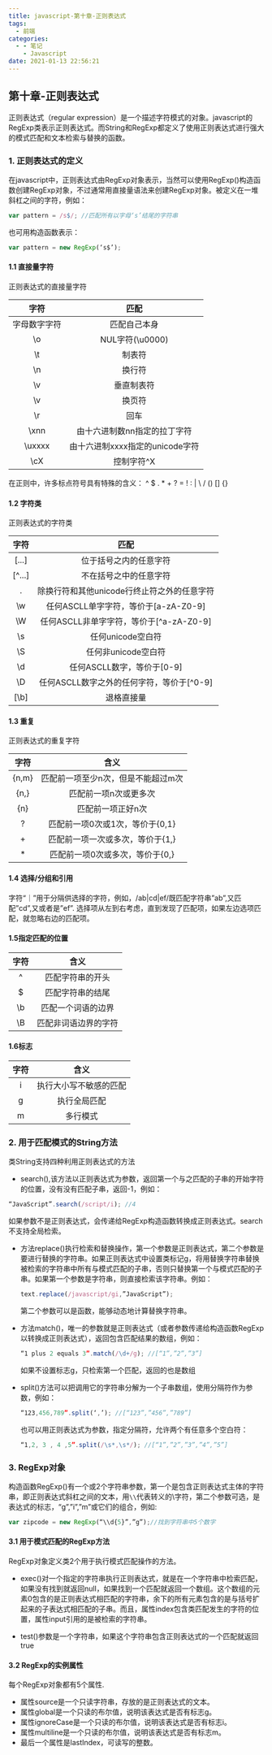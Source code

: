 ```yaml
---
title: javascript-第十章-正则表达式
tags:
  - 前端
categories:
  - - 笔记
    - Javascript
date: 2021-01-13 22:56:21
---
```


## 第十章-正则表达式

正则表达式（regular expression）是一个描述字符模式的对象。javascript的RegExp类表示正则表达式。而String和RegExp都定义了使用正则表达式进行强大的模式匹配和文本检索与替换的函数。

### 1. 正则表达式的定义

在javascript中，正则表达式由RegExp对象表示，当然可以使用RegExp()构造函数创建RegExp对象，不过通常用直接量语法来创建RegExp对象。被定义在一堆斜杠之间的字符，例如：

```javascript
var pattern = /s$/; //匹配所有以字母‘s’结尾的字符串
```

也可用构造函数表示：

```javascript
var pattern = new RegExp(‘s$’);
```

#### 1.1 直接量字符

正则表达式的直接量字符

| 字符 | 匹配 |
| :---: | :---: |
| 字母数字字符 | 匹配自己本身 |
| \o | NUL字符(\u0000) |
| \t | 制表符 |
| \n | 换行符 |
| \v | 垂直制表符 |
| \v | 换页符 |
| \r | 回车 |
| \xnn | 由十六进制数nn指定的拉丁字符 |
| \uxxxx | 由十六进制xxxx指定的unicode字符 |
| \cX | 控制字符^X |

在正则中，许多标点符号具有特殊的含义：
 ^ $ . * + ? = ! : | \ / () [] {}

#### 1.2 字符类

正则表达式的字符类

| 字符 | 匹配 |
| :---: | :---: |
| [...] | 位于括号之内的任意字符 |
| [^...] | 不在括号之中的任意字符 |
| . | 除换行符和其他unicode行终止符之外的任意字符 |
| \w | 任何ASCLL单字字符，等价于[a-zA-Z0-9] |
| \W | 任何ASCLL非单字字符，等价于[^a-zA-Z0-9] |
| \s | 任何unicode空白符 |
| \S | 任何非unicode空白符 |
| \d | 任何ASCLL数字，等价于[0-9] |
| \D | 任何ASCLL数字之外的任何字符，等价于[^0-9] |
| [\b] | 退格直接量 |

#### 1.3 重复

正则表达式的重复字符

| 字符 | 含义 |
| :---: | :---: |
| {n,m} | 匹配前一项至少n次，但是不能超过m次 |
| {n,} | 匹配前一项n次或更多次 |
| {n} | 匹配前一项正好n次 |
| ? | 匹配前一项0次或1次，等价于{0,1} |
| + | 匹配前一项一次或多次，等价于{1,} |
| * | 匹配前一项0次或多次，等价于{0,} |

#### 1.4 选择/分组和引用

字符“｜”用于分隔供选择的字符，例如，/ab|cd|ef/既匹配字符串”ab”,又匹配”cd”,又或者是”ef”. 选择项从左到右考虑，直到发现了匹配项，如果左边选项匹配，就忽略右边的匹配项。

#### 1.5指定匹配的位置

| 字符 | 含义 |
| :---: | :---: |
| ^ | 匹配字符串的开头 |
| $ | 匹配字符串的结尾 |
| \b | 匹配一个词语的边界 |
| \B | 匹配非词语边界的字符 |

#### 1.6标志

| 字符 | 含义 |
| :---: | :---: |
| i | 执行大小写不敏感的匹配 |
| g | 执行全局匹配 |
| m | 多行模式 |

### 2. 用于匹配模式的String方法

类String支持四种利用正则表达式的方法

+ search(),该方法以正则表达式为参数，返回第一个与之匹配的子串的开始字符的位置，没有没有匹配子串，返回-1，例如：

```javascript
“JavaScript”.search(/script/i); //4
```

如果参数不是正则表达式，会传递给RegExp构造函数转换成正则表达式。search不支持全局检索。

+ 方法replace()执行检索和替换操作，第一个参数是正则表达式，第二个参数是要进行替换的字符串。如果正则表达式中设置类标记g，将用替换字符串替换被检索的字符串中所有与模式匹配的子串，否则只替换第一个与模式匹配的子串。如果第一个参数是字符串，则直接检索该字符串。例如：

    ```javascript
    text.replace(/javascript/gi,”JavaScript”);
    ```

    第二个参数可以是函数，能够动态地计算替换字符串。

+ 方法match()，唯一的参数就是正则表达式（或者参数传递给构造函数RegExp以转换成正则表达式），返回包含匹配结果的数组，例如：

    ```javascript
    “1 plus 2 equals 3”.match(/\d+/g); //[“1”,”2”,”3”]
    ```

    如果不设置标志g，只检索第一个匹配，返回的也是数组

+ split()方法可以把调用它的字符串分解为一个子串数组，使用分隔符作为参数，例如：

    ```javascript
    “123,456,789”.split(‘,’); //[“123”,”456”,”789”]
    ```

    也可以用正则表达式为参数，指定分隔符，允许两个有任意多个空白符：

    ```javascript
    “1,2, 3 , 4 ,5”.split(/\s*,\s*/); //[“1”,”2”,”3”,”4”,”5”]
    ```


### 3. RegExp对象

构造函数RegExp()有一个或2个字符串参数，第一个是包含正则表达式主体的字符串，即正则表达式斜杠之间的文本，用`\\`代表转义的\字符，第二个参数可选，是表达式的标志，“g”,”i”,”m”或它们的组合，例如:

```javascript
var zipcode = new RegExp(“\\d{5}”,”g”);//找到字符串中5个数字
```

#### 3.1 用于模式匹配的RegExp方法

RegExp对象定义类2个用于执行模式匹配操作的方法。

+ exec()对一个指定的字符串执行正则表达式，就是在一个字符串中检索匹配，如果没有找到就返回null，如果找到一个匹配就返回一个数组。这个数组的元素0包含的是正则表达式相匹配的字符串，余下的所有元素包含的是与括号扩起来的子表达式相匹配的子串。而且，属性index包含类匹配发生的字符的位置，属性input引用的是被检索的字符串。

+ test()参数是一个字符串，如果这个字符串包含正则表达式的一个匹配就返回true

#### 3.2 RegExp的实例属性

每个RegExp对象都有5个属性.

+ 属性source是一个只读字符串，存放的是正则表达式的文本。
+ 属性global是一个只读的布尔值，说明该表达式是否有标志g。
+ 属性ignoreCase是一个只读的布尔值，说明该表达式是否有标志i。
+ 属性multiline是一个只读的布尔值，说明该表达式是否有标志m。
+ 最后一个属性是lastIndex，可读写的整数。



